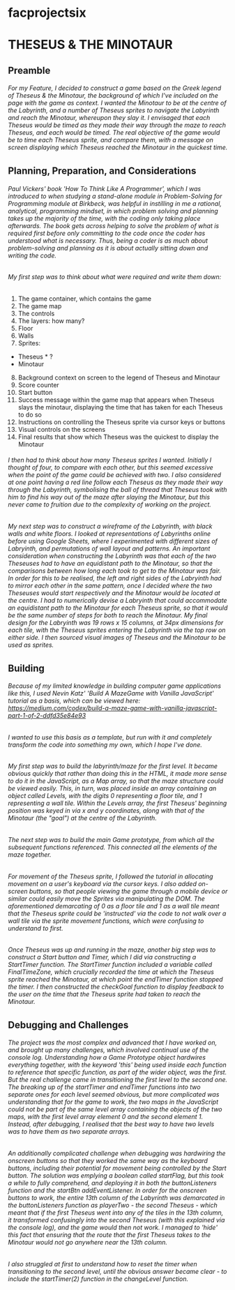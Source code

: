 # facprojectsix

# THESEUS & THE MINOTAUR

## Preamble

###### For my Feature, I decided to construct a game based on the Greek legend of Theseus & the Minotaur, the background of which I've included on the page with the game as context. I wanted the Minotaur to be at the centre of the Labyrinth, and a number of Theseus sprites to navigate the Labyrinth and reach the Minotaur, whereupon they slay it. I envisaged that each Theseus would be timed as they made their way through the maze to reach Theseus, and each would be timed. The real objective of the game would be to time each Theseus sprite, and compare them, with a message on screen displaying which Theseus reached the Minotaur in the quickest time. 

## Planning, Preparation, and Considerations

###### Paul Vickers' book 'How To Think Like A Programmer', which I was introduced to when studying a stand-alone module in Problem-Solving for Programming module at Birkbeck, was helpful in instilling in me a rational, analytical, programming mindset, in which problem solving and planning takes up the majority of the time, with the coding only taking place afterwards. The book gets across helping to solve the problem of what is required first before only committing to the code once the coder has understood what is necessary. Thus, being a coder is as much about problem-solving and planning as it is about actually sitting down and writing the code. 

###### My first step was to think about what were required and write them down:
1.	The game container, which contains the game
2.	The game map
3.	The controls
4.	The layers: how many? 
5. Floor
6. Walls
7. Sprites:
  - Theseus * ?
  - Minotaur
8. Background context on screen to the legend of Theseus and Minotaur
9. Score counter
10.	Start button
11.	Success message within the game map that appears when Theseus slays the minotaur, displaying the time that has taken for each Theseus to do so
12.	Instructions on controlling the Theseus sprite via cursor keys or buttons 
13.	Visual controls on the screens
14.	Final results that show which Theseus was the quickest to display the Minotaur

###### I then had to think about how many Theseus sprites I wanted. Initially I thought of four, to compare with each other, but this seemed excessive when the point of the game could be achieved with two. I also considered at one point having a red line follow each Theseus as they made their way through the Labyrinth, symbolising the ball of thread that Theseus took with him to find his way out of the maze after slaying the Minotaur, but this never came to fruition due to the complexity of working on the project. 

###### My next step was to construct a wireframe of the Labyrinth, with black walls and white floors. I looked at representations of Labyrinths online before using Google Sheets, where I experimented with different sizes of Labryinth, and permutations of wall layout and patterns. An important consideration when constructing the Labyrinth was that each of the two Theseuses had to have an equidistant path to the Minotaur, so that the comparisons between how long each took to get to the Minotaur was fair. In order for this to be realised, the left and right sides of the Labryinth had to mirror each other in the same pattern, once I decided where the two Theseuses would start respectively and the Minotaur would be located at the centre. I had to numerically devise a Labryinth that could accommodate an equidistant path to the Minotaur for each Theseus sprite, so that it would be the same number of steps for both to reach the Minotaur. My final design for the Labryinth was 19 rows x 15 columns, at 34px dimensions for each tile, with the Theseus sprites entering the Labyrinth via the top row on either side. I then sourced visual images of Theseus and the Minotaur to be used as sprites.     

## Building

###### Because of my limited knowledge in building computer game applications like this, I used Nevin Katz' 'Build A MazeGame with Vanilla JavaScript' tutorial as a basis, which can be viewed here: https://medium.com/codex/build-a-maze-game-with-vanilla-javascript-part-1-of-2-ddfd35e84e93
###### I wanted to use this basis as a template, but run with it and completely transform the code into something my own, which I hope I've done. 
###### My first step was to build the labyrinth/maze for the first level. It became obvious quickly that rather than doing this in the HTML, it made more sense to do it in the JavaScript, as a Map array, so that the maze structure could be viewed easily. This, in turn, was placed inside an array containing an object called Levels, with the digits 0 representing a floor tile, and 1 representing a wall tile. Within the Levels array, the first Theseus' beginning position was keyed in via x and y coordinates, along with that of the Minotaur (the "goal") at the centre of the Labyrinth.
###### The next step was to build the main Game prototype, from which all the subsequent functions referenced. This connected all the elements of the maze together.
###### For movement of the Theseus sprite, I followed the tutorial in allocating movement on a user's keyboard via the cursor keys. I also added on-screen buttons, so that people viewing the game through a mobile device or similar could easily move the Sprites via manipulating the DOM. The aforementioned demarcating of 0 as a floor tile and 1 as a wall tile meant that the Theseus sprite could be 'instructed' via the code to not walk over a wall tile via the sprite movement functions, which were confusing to understand to first.
###### Once Theseus was up and running in the maze, another big step was to construct a Start button and Timer, which I did via constructing a StartTimer function. The  StartTimer function included a variable called FinalTimeZone, which crucially recorded the time at which the Theseus sprite reached the Minotaur, at which point the endTimer function stopped the timer. I then constructed the checkGoal function to display feedback to the user on the time that the Theseus sprite had taken to reach the Minotaur.

## Debugging and Challenges

###### The project was the most complex and advanced that I have worked on, and brought up many challenges, which involved continual use of the console log. Understanding how a Game Prototype object hardwires everything together, with the keyword 'this' being used inside each function to reference that specific function, as part of the wider object, was the first. But the real challenge came in transitioning the first level to the second one. The breaking up of the startTimer and endTimer functions into two separate ones for each level seemed obvious, but more complicated was understanding that for the game to work, the two maps in the JavaScript could not be part of the same level array containing the objects of the two maps, with the first level array element 0 and the second element 1. Instead, after debugging, I realised that the best way to have two levels was to have them as two separate arrays.
###### An additionally complicated challenge when debugging was hardwiring the onscreen buttons so that they worked the same way as the keyboard buttons, including their potential for movement being controlled by the Start button. The solution was emplying a boolean called startFlag, but this took a while to fully comprehend, and deploying it in both the buttonListeners function and the startBtn addEventListener. In order for the onscreen buttons to work, the entire 13th column of the Labyrinth was demarcated in the buttonListeners function as playerTwo - the second Theseus - which meant that if the first Theseus went into any of the tiles in the 13th column, it transformed confusingly into the second Theseus (with this explained via the console log), and the game would then not work. I managed to 'hide' this fact that ensuring that the route that the first Theseus takes to the Minotaur would not go anywhere near the 13th column.
###### I also struggled at first to understand how to reset the timer when transitioning to the second level, until the obvious answer became clear - to include the startTimer(2) function in the changeLevel function. 
